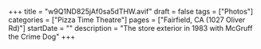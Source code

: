+++
title = "w9Q1ND825jAf0sa5dTHW.avif"
draft = false
tags = ["Photos"]
categories = ["Pizza Time Theatre"]
pages = ["Fairfield, CA (1027 Oliver Rd)"]
startDate = ""
description = "The store exterior in 1983 with McGruff the Crime Dog"
+++
